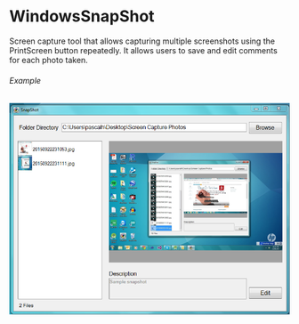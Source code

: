 # WindowsSnapShot
Screen capture tool that allows capturing multiple screenshots using the PrintScreen button repeatedly. It allows users to save and edit comments for each photo taken.

###### Example
![alt tag](https://github.com/pascalhow/WindowsSnapShot/blob/master/SnapShot.PNG)
